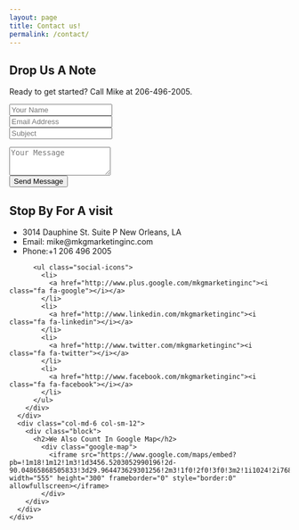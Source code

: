 ```yaml
---
layout: page
title: Contact us!
permalink: /contact/
---
```


<!-- Slider Start -->
<section id="global-header">
  <div class="container">
    <div class="row">
      <div class="col-md-12">
        <div class="block">
          <h1>Drop Us A Note</h1>
          <p>Ready to get started? Call Mike at 206-496-2005.</p>
        </div>
      </div>
    </div>
  </div>
</section>
<!-- contact form start -->
<section id="contact-form">
  <div class="container">
    <div class="row">
      <div class="col-md-6 col-sm-12">
        <div class="block">
          <form>
            <div class="form-group">
              <input type="text" class="form-control" placeholder="Your Name">
            </div>
            <div class="form-group">
              <input type="text" class="form-control" placeholder="Email Address">
            </div>
            <div class="form-group">
              <input type="text" class="form-control" placeholder="Subject">
            </div>
          </form>
        </div>
      </div>
      <div class="col-md-6 col-sm-12">
        <div class="block">
          <form>
            <div class="form-group-2">
              <textarea class="form-control" rows="3" placeholder="Your Message"></textarea>
            </div>
            <button class="btn btn-default" type="submit">Send Message</button>
          </form>
        </div>
      </div>
    </div>
    <div id="contact-box" class="row">
      <div class="col-md-6 col-sm-12">
        <div class="block">
          <h2>Stop By For A visit</h2>
          <ul class="address-block">
            <li>
              <i class="fa fa-map-marker"></i>3014 Dauphine St. Suite P New Orleans, LA
            </li>
            <li>
              <i class="fa fa-envelope-o"></i>Email: mike@mkgmarketinginc.com
            </li>
            <li>
              <i class="fa fa-phone"></i>Phone:+1 206 496 2005
            </li>
          </ul>

          <ul class="social-icons">
            <li>
              <a href="http://www.plus.google.com/mkgmarketinginc"><i class="fa fa-google"></i></a>
            </li>
            <li>
              <a href="http://www.linkedin.com/mkgmarketinginc"><i class="fa fa-linkedin"></i></a>
            </li>
            <li>
              <a href="http://www.twitter.com/mkgmarketinginc"><i class="fa fa-twitter"></i></a>
            </li>
            <li>
              <a href="http://www.facebook.com/mkgmarketinginc"><i class="fa fa-facebook"></i></a>
            </li>
          </ul>
        </div>
      </div>
      <div class="col-md-6 col-sm-12">
        <div class="block">
          <h2>We Also Count In Google Map</h2>
            <div class="google-map">
              <iframe src="https://www.google.com/maps/embed?pb=!1m18!1m12!1m3!1d3456.5203052990196!2d-90.04865868505833!3d29.964473629301256!2m3!1f0!2f0!3f0!3m2!1i1024!2i768!4f13.1!3m3!1m2!1s0x8620a62f891d5f2f%3A0x9e6b6d0119cbaa5d!2s3014+Dauphine+St+p%2C+New+Orleans%2C+LA+70117!5e0!3m2!1sen!2sus!4v1486011827538" width="555" height="300" frameborder="0" style="border:0" allowfullscreen></iframe>
            </div>
        </div>
      </div>
    </div>
  </div>
</section>
